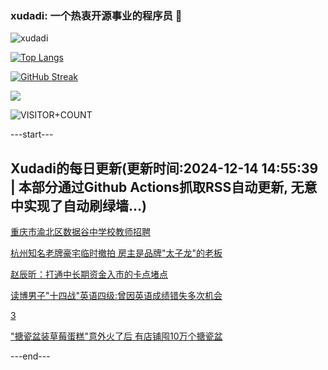 ### xudadi: 一个热衷开源事业的程序员 👋

![xudadi](https://github-readme-stats-git-masterorgs-github-readme-stats-team.vercel.app/api?username=xudadi)

[![Top Langs](https://github-readme-stats.vercel.app/api/top-langs/?username=xudadi)](https://github.com/anuraghazra/github-readme-stats)

[![GitHub Streak](https://streak-stats.demolab.com?user=xudadi&locale=zh_Hans)](https://git.io/streak-stats)

![](https://raw.githubusercontent.com/xudadi/xudadi/main/assets/github-contribution-grid-snake.svg)

![VISITOR+COUNT](https://komarev.com/ghpvc/?username=xudadi&label=VISITOR+COUNT)


---start---

## Xudadi的每日更新(更新时间:2024-12-14 14:55:39 | 本部分通过Github Actions抓取RSS自动更新, 无意中实现了自动刷绿墙...)

[重庆市渝北区数据谷中学校教师招聘](https://www.gongkaoleida.com/article/2230351)

[杭州知名老牌豪宅临时撤拍 房主是品牌"太子龙"的老板](https://m.163.com/news/article/JJC4H34S0530JPVV.html)

[赵辰昕：打通中长期资金入市的卡点堵点](https://m.163.com/news/article/JJCC1ED0000189PS.html)

[读博男子"十四战"英语四级:曾因英语成绩错失多次机会](https://m.163.com/news/article/JJC75R42053469LG.html)

[3](https://m.163.com/touch/news/sub/domestic)

["搪瓷盆装草莓蛋糕"意外火了后 有店铺囤10万个搪瓷盆](https://m.163.com/news/article/JJA5RVI80514R9OJ.html)

---end---
